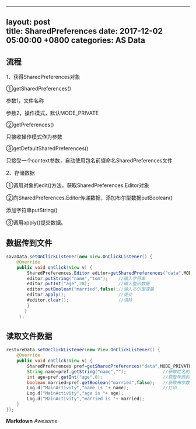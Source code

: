 
---  
layout: post  
title: SharedPreferences
date: 2017-12-02 05:00:00 +0800 
categories: AS Data
---  

## 流程
1、获得SharedPreferences对象  

①getSharedPreferences()  

参数1，文件名称  

参数2，操作模式，默认MODE_PRIVATE  

②getPreferences()  
 
只接收操作模式作为参数  

③getDefaultSharedPreferences()  

只接受一个context参数，自动使用包名前缀命名SharedPreferences文件  

2、存储数据  

①调用对象的edit()方法，获取SharedPreferences.Editor对象  

②向SharedPreferences.Editor传递数据，添加布尔型数据putBoolean()  

添加字符串putString()  

③调用apply()提交数据。  
 
## 数据传到文件
```JAVA
savaData.setOnClickListener(new View.OnClickListener() {    
	@Override    
	public void onClick(View v) {        
		SharedPreferences.Editor editor=getSharedPreferences("data",MODE_PRIVATE).edit();  //创建SharedPreferences.Editor对象，参数为文件名和模式        
		editor.putString("name","tom");    //输入字符串        
		editor.putInt("age",28);           //输入整形数据        
		editor.putBoolean("married",false);//输入布尔型变量        
		editor.apply();                    //提交
        #editor.clear();                   //清除    
        }
       }
     );
```
## 读取文件数据
```JAVA
restoreData.setOnClickListener(new View.OnClickListener() {
    @Override
    public void onClick(View v) {
        SharedPreferences pref=getSharedPreferences("data",MODE_PRIVATE); //创建SharedPreferences对象，读取的文件名为data，模式
        String name=pref.getString("name","");              //获取姓名的字符串 ，后为取不到情况下的默认值  
        int age=pref.getInt("age",0);                       //获取年龄的数据
        boolean married=pref.getBoolean("married",false);   //获取布尔数据
        Log.d("MainActivity","name is "+ name);             //打印
        Log.d("MainActivity","age is "+ age); 
        Log.d("MainActivity","married is "+ married);
    }
});
```
**Markdown**
*Awesome*